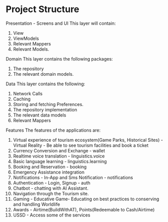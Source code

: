 # Project Structure

[//]: # (Archicture)
Presentation - Screens and UI
This layer will contain:
1. View
2. ViewModels
3. Relevant Mappers
4. Relevant Models.

Domain
This layer contains the following packages:
1. The repository
2. The relevant domain models.

Data
This layer contains the following:
1. Network Calls
2. Caching
3. Storing and fetching Preferences.
4. The repository implementation
5. The relevant data models
6. Relevant Mappers

Features
The features of the applications are:
1. Virtual experience of tourism ecosystem(Game Parks, Historical Sites) - Virtual Reality - Be able to see tourism facilities and book a ticket
2. Currency Conversion and Exchange - wallet
3. Realtime voice translation - linguistics.voice
4. Basic language learning - linguistics.learning
5. Booking and Reservation - booking
6. Emergency Assistance integration
7. Notifications - In-App and Sms Notification - notifications
8. Authentication - Login, Signup - auth
9. Chatbot - chatting with AI Assistant.
10. Navigation through the Tourism site.
11. Gaming - Educative Game- Educating on best practices to conserving and handling Worldlife
12. Awards - Airtime(BuildWithAT), Points(Redeemable to Cash/Airtime)
13. USSD - Access some of the services